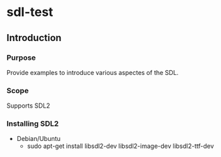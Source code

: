 # sdl-test

## Introduction

### Purpose

Provide examples to introduce various aspectes of the SDL.

### Scope

Supports SDL2

### Installing SDL2

* Debian/Ubuntu
  * sudo apt-get install libsdl2-dev libsdl2-image-dev libsdl2-ttf-dev

